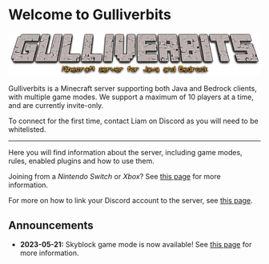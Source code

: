 # Welcome to Gulliverbits

<p style="text-align: center;">
    <img src="gbits.png" alt="Gulliverbits logo" />
</p>

Gulliverbits is a Minecraft server supporting both Java and Bedrock clients, with multiple game modes. We support a maximum of 10 players at a time, and are currently invite-only.

To connect for the first time, contact Liam on Discord as you will need to be whitelisted.

----

Here you will find information about the server, including game modes, rules, enabled plugins and how to use them.

Joining from a _Nintendo Switch_ or _Xbox_? See [this page](bedrock.md) for more information.

For more on how to link your Discord account to the server, see [this page](discord.md).

## Announcements

- **2023-05-21:** Skyblock game mode is now available! See [this page](skyblock.md) for more information.